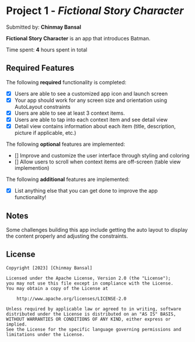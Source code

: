 # Project 1 - *Fictional Story Character*

Submitted by: **Chinmay Bansal**

**Fictional Story Character** is an app that introduces Batman.

Time spent: **4** hours spent in total

## Required Features

The following **required** functionality is completed:

- [x] Users are able to see a customized app icon and launch screen  
- [x] Your app should work for any screen size and orientation using AutoLayout constraints  
- [x] Users are able to see at least 3 context items. 
- [x] Users are able to tap into each context item and see detail view  
- [x] Detail view contains information about each item (title, description, picture if applicable, etc.)  
 
The following **optional** features are implemented:

- [] Improve and customize the user interface through styling and coloring
- [] Allow users to scroll when context items are off-screen (table view implemention)

The following **additional** features are implemented:

- [x] List anything else that you can get done to improve the app functionality!


## Notes

Some challenges building this app include getting the auto layout to display the content properly and adjusting the constraints.

## License

    Copyright [2023] [Chinmay Bansal]

    Licensed under the Apache License, Version 2.0 (the "License");
    you may not use this file except in compliance with the License.
    You may obtain a copy of the License at

        http://www.apache.org/licenses/LICENSE-2.0

    Unless required by applicable law or agreed to in writing, software
    distributed under the License is distributed on an "AS IS" BASIS,
    WITHOUT WARRANTIES OR CONDITIONS OF ANY KIND, either express or implied.
    See the License for the specific language governing permissions and
    limitations under the License.
